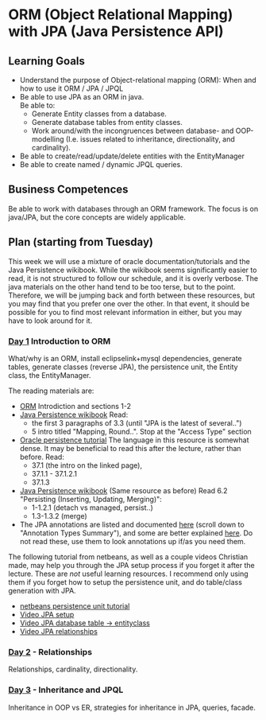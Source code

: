 # ORM (Object Relational Mapping) with JPA (Java Persistence API)

## Learning Goals
  * Understand the purpose of Object-relational mapping (ORM): When and how to use it
ORM / JPA / JPQL
  * Be able to use JPA as an ORM in java.  
    Be able to:
    * Generate Entity classes from a database.
    * Generate database tables from entity classes.
    * Work around/with the incongruences between database- and OOP-modelling
      (I.e. issues related to inheritance, directionality, and cardinality).
  * Be able to create/read/update/delete entities with the EntityManager
  * Be able to create named / dynamic JPQL queries.

## Business Competences
Be able to work with databases through an ORM framework. The focus is on
java/JPA, but the core concepts are widely applicable.

## Plan (starting from Tuesday)
This week we will use a mixture of oracle documentation/tutorials and the Java
Persistence wikibook. While the wikibook seems significantly easier to read, it
is not structured to follow our schedule, and it is overly verbose. The java
materials on the other hand tend to be too terse, but to the point. Therefore,
we will be jumping back and forth between these resources, but you may find that
you prefer one over the other. In that event, it should be possible for you to
find most relevant information in either, but you may have to look around for it.

### [Day 1](Day1) Introduction to ORM 
What/why is an ORM, install eclipselink+mysql dependencies, generate tables,
generate classes (reverse JPA), the persistence unit, the Entity class, the
EntityManager.

The reading materials are:
  * [ORM](https://en.wikipedia.org/wiki/Object-relational_mapping)
    Introdiction and sections 1-2
  * [Java Persistence wikibook](https://en.wikibooks.org/wiki/Java_Persistence)
    Read:
      * the first 3 paragraphs of 3.3 (until "JPA is the latest of several..")
      * 5 intro titled "Mapping, Round..". Stop at the "Access Type" section
  * [Oracle persistence tutorial](https://docs.oracle.com/javaee/7/tutorial/persistence-intro001.htm#BNBQA)
    The language in this resource is somewhat dense. It may be beneficial to
    read this after the lecture, rather than before.
    Read:
      * 37.1 (the intro on the linked page),
      * 37.1.1 - 37.1.2.1
      * 37.1.3
  * [Java Persistence wikibook](https://en.wikibooks.org/wiki/Java_Persistence)
    (Same resource as before)
    Read 6.2 "Persisting (Inserting, Updating, Merging)":
      * 1-1.2.1 (detach vs managed, persist..)
      * 1.3-1.3.2 (merge)
  * The JPA annotations are listed and documented
    [here](https://docs.oracle.com/javaee/7/api/javax/persistence/package-summary.html)
    (scroll down to "Annotation Types Summary"), and some are better explained
    [here](http://www.oracle.com/technetwork/middleware/ias/toplink-jpa-annotations-096251.html#Basic).
    Do not read these, use them to look annotations up if/as you need them.

The following tutorial from netbeans, as well as a couple videos
Christian made, may help you through the JPA setup process if you forget it
after the lecture.
These are _not_ useful learning resources. I recommend only using them if you
forget how to setup the persistence unit, and do table/class generation with JPA.
  * [netbeans persistence unit tutorial](http://wiki.netbeans.org/SimpleJPAApplicationWithNetbeans#Create_Persistence_Unit)
  * [Video JPA setup](https://www.twitch.tv/videos/168683174)
  * [Video JPA database table -> entityclass](https://www.twitch.tv/videos/168934609)
  * [Video JPA relationships](https://www.twitch.tv/videos/168939780)

### [Day 2](Day2) - Relationships 
Relationships, cardinality, directionality.

### [Day 3](Day3) - Inheritance and JPQL
Inheritance in OOP vs ER, strategies for inheritance in JPA, queries, facade.

<!--
## Exercises
[Exercise 1 - Basic JPA](https://docs.google.com/document/d/1CB9LYW6uzFy6ibe7fLSHGI_5Ymx6kzdSdARNtsNO0ME/edit?usp=sharing)<br>
[Exercise 2 - Relationships](https://docs.google.com/document/d/1Juic12T0bjb2sf-9dTuxrKXa1l5QA6ak-wTTINlK4dY/edit?usp=sharing)<br>
[Exercise 3 - Inheritance](https://docs.google.com/document/d/1IiTDPL4wDW_0S8sWAHxH_ijYu9SyB6xzyql7aRnTomI/edit?usp=sharing)<br>
[Exercise 4 - JPQL](https://docs.google.com/document/d/18QeY8y6yz0JVo39gQfQ22InDUHtBN29ViFao5s4tQPc/edit?usp=sharing)

## Study point exercises
[Study point exercises](https://docs.google.com/document/d/1BKihRmnhl18P5GCzSlO3UnDlUBm5fEaLUalaiTTxev4/edit?usp=sharing)
-->

<!--
## References

**Relationships**<br>
<a href="https://www.javacodegeeks.com/2015/02/jpa-tutorial.html" target="_blank">Javacodegeeks (Chapters 5, 5.1, 5.2, 5.3)</a><br>
<a href="https://www.tutorialspoint.com/jpa/jpa_entity_relationships.htm" target="_blank">Tutorialspoint - Relationships</a><br>

**Inheritance**<br>
<a href="https://www.javacodegeeks.com/minibook/jpa-minibook" target="_blank">JPA Minibook (Pages 25-33)</a><br>
<a href="https://en.wikibooks.org/wiki/Java_Persistence/Inheritance" target="_blank">Wikibooks - Persistence</a><br>

**Entity manager**<br>
<a href="https://www.tutorialspoint.com/jpa/jpa_entity_managers.htm" target="_blank">Tutorialspoint - Entity manager</a><br>

**JPQL**<br>
[Wikibooks - JPQ](https://en.wikibooks.org/wiki/Java_Persistence/JPQL)  
this the main resource on JPQL)  
[JBay Blog - JPQL Tutorial](http://blog.jbaysolutions.com/2014/10/16/jpa-2-tutorial-queries-on-the-model)  
[JPQL demo part 1](https://drive.google.com/open?id=0BwZfnBsxgR1jYXdqMjVTU3dGTDA)  
[JPQL demo part 2](https://drive.google.com/open?id=0BwZfnBsxgR1jVWlfd28zN2JYUm8) -- this may not play in the browser, but you can download it.
-->
